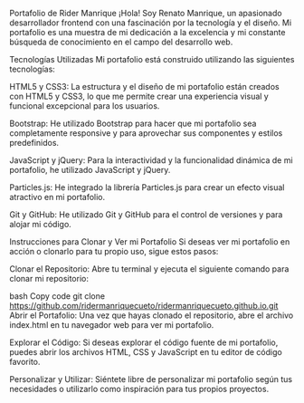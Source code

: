 Portafolio de Rider Manrique
¡Hola! Soy Renato Manrique, un apasionado desarrollador frontend con una fascinación por la tecnología y el diseño. Mi portafolio es una muestra de mi dedicación a la excelencia y mi constante búsqueda de conocimiento en el campo del desarrollo web.

Tecnologías Utilizadas
Mi portafolio está construido utilizando las siguientes tecnologías:

HTML5 y CSS3: La estructura y el diseño de mi portafolio están creados con HTML5 y CSS3, lo que me permite crear una experiencia visual y funcional excepcional para los usuarios.

Bootstrap: He utilizado Bootstrap para hacer que mi portafolio sea completamente responsive y para aprovechar sus componentes y estilos predefinidos.

JavaScript y jQuery: Para la interactividad y la funcionalidad dinámica de mi portafolio, he utilizado JavaScript y jQuery.

Particles.js: He integrado la librería Particles.js para crear un efecto visual atractivo en mi portafolio.

Git y GitHub: He utilizado Git y GitHub para el control de versiones y para alojar mi código.

Instrucciones para Clonar y Ver mi Portafolio
Si deseas ver mi portafolio en acción o clonarlo para tu propio uso, sigue estos pasos:

Clonar el Repositorio: Abre tu terminal y ejecuta el siguiente comando para clonar mi repositorio:

bash
Copy code
git clone https://github.com/ridermanriquecueto/ridermanriquecueto.github.io.git
Abrir el Portafolio: Una vez que hayas clonado el repositorio, abre el archivo index.html en tu navegador web para ver mi portafolio.

Explorar el Código: Si deseas explorar el código fuente de mi portafolio, puedes abrir los archivos HTML, CSS y JavaScript en tu editor de código favorito.

Personalizar y Utilizar: Siéntete libre de personalizar mi portafolio según tus necesidades o utilizarlo como inspiración para tus propios proyectos.


